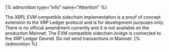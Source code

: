{% admonition type="info" name="Attention" %}

The _XRPL EVM compatible sidechain_ implementation  is a proof of concept extension to the XRP Ledger protocol and is for development purposes only. There is no official amendment currently and it is not available on the production Mainnet. The EVM compatible sidechain bridge is connected to the XRP Ledger Devnet. Do not send transactions in Mainnet.
{% /admonition %}